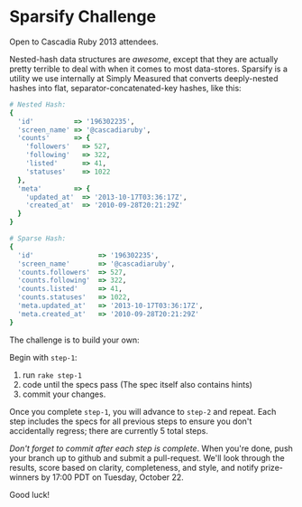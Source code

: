 Sparsify Challenge
==================

Open to Cascadia Ruby 2013 attendees.

Nested-hash data structures are *awesome*, except that they are actually
pretty terrible to deal with when it comes to most data-stores. Sparsify is a
utility we use internally at Simply Measured that converts deeply-nested
hashes into flat, separator-concatenated-key hashes, like this:

``` ruby
# Nested Hash:
{
  'id'          => '196302235',
  'screen_name' => '@cascadiaruby',
  'counts'      => {
    'followers'   => 527,
    'following'   => 322,
    'listed'      => 41,
    'statuses'    => 1022
  },
  'meta'        => {
    'updated_at'  => '2013-10-17T03:36:17Z',
    'created_at'  => '2010-09-28T20:21:29Z'
  }
}

# Sparse Hash:
{
  'id'                => '196302235',
  'screen_name'       => '@cascadiaruby',
  'counts.followers'  => 527,
  'counts.following'  => 322,
  'counts.listed'     => 41,
  'counts.statuses'   => 1022,
  'meta.updated_at'   => '2013-10-17T03:36:17Z',
  'meta.created_at'   => '2010-09-28T20:21:29Z'
}
```

The challenge is to build your own:

Begin with `step-1`:

 1. run `rake step-1`
 2. code until the specs pass (The spec itself also contains hints)
 3. commit your changes.

Once you complete `step-1`, you will advance to `step-2` and
repeat. Each step includes the specs for all previous steps to ensure
you don't accidentally regress; there are currently 5 total steps.

*Don't forget to commit after each step is complete*. When you're done,
push your branch up to github and submit a pull-request. We'll look
through the results, score based on clarity, completeness, and style,
and notify prize-winners by 17:00 PDT on Tuesday, October 22.

Good luck!
